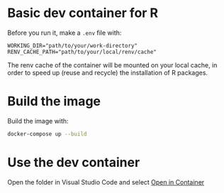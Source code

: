 # Basic dev container for R

Before you run it, make a `.env` file with:

```env
WORKING_DIR="path/to/your/work-directory"
RENV_CACHE_PATH="path/to/your/local/renv/cache"
```

The renv cache of the container will be mounted on your local cache, in order to speed up (reuse and recycle) the installation of R packages.

# Build the image

Build the image with:

```sh
docker-compose up --build
```

# Use the dev container

Open the folder in Visual Studio Code and select [Open in Container](https://code.visualstudio.com/docs/devcontainers/containers#_quick-start-open-an-existing-folder-in-a-container)